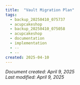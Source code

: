 ```yaml
---
title:  "Vault Migration Plan"
tags:
  - backup_20250410_075737
  - acupcakeshop
  - backup_20250410_075058
  - acupcakeshop
  - documentation
  - implementation
  - --
  - --
created: 2025-04-10
---
```



*Document created: April 9, 2025*  
*Last modified: April 9, 2025*
